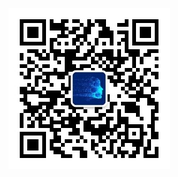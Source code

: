 

![world](https://github.com/aximu/aximu.github.io/blob/main/img/qrcode_for_gh_58b083b47d7a_258.jpg)
